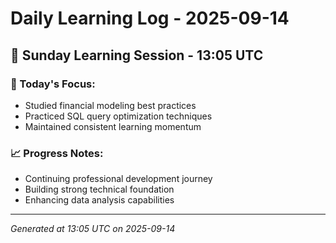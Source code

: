 # Daily Learning Log - 2025-09-14

## 📅 Sunday Learning Session - 13:05 UTC

### 🎯 Today's Focus:
- Studied financial modeling best practices
- Practiced SQL query optimization techniques
- Maintained consistent learning momentum

### 📈 Progress Notes:
- Continuing professional development journey
- Building strong technical foundation
- Enhancing data analysis capabilities

---
*Generated at 13:05 UTC on 2025-09-14*

